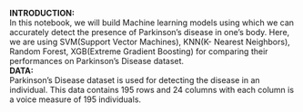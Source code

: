 <b>INTRODUCTION:</b><br>
In this notebook, we will build Machine learning models using which we can accurately detect the presence of Parkinson’s disease in one’s body. Here, we are using SVM(Support Vector Machines),  KNN(K- Nearest Neighbors), Random Forest, XGB(Extreme Gradient Boosting) for comparing their performances on Parkinson’s Disease dataset.<br>
<b>DATA:</b><br>
Parkinson’s Disease dataset is used for detecting the disease in an individual. This data contains 195 rows and 24 columns with each column is a voice measure of 195 individuals.
